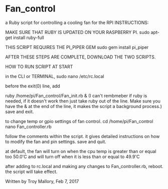 # Fan_control
a Ruby script for controlling a cooling fan for the RPI
INSTRUCTIONS:

MAKE SURE THAT RUBY IS UPDATED ON YOUR RASPBERRY PI.
sudo apt-get install ruby-full

THIS SCRIPT REQUIRES THE PI_PIPER GEM
sudo gem install pi_piper

AFTER THESE STEPS ARE COMPLETE, DOWNLOAD THE TWO SCRIPTS.

HOW TO RUN SCRIPT AT START

in the CLI or TERMINAL,
sudo nano /etc/rc.local

before the exit(0) line, add

ruby /home/pi/Fan_control/Fan_init.rb &
(I can't rembmeber if ruby is needed, if it doesn't work then just take ruby out of the line.
 Make sure you have the & at the end of the line, it makes the script a background process.)
save and exit.

to change temp or gpio settings of fan control.
cd /home/pi/Fan_control
nano Fan_controller.rb

follow the comments within the script.  it gives detailed instructions on how to modify 
the fan and pin settings.
save and quit.

at default, the fan will turn on when the cpu temp is greater than or equal too 50.0'C
and will turn off when it is less than or equal to 49.9'C

after adding to rc.local and making any changes to Fan_controller.rb,
reboot.  the script will take effect.

Written by Troy Mallory, Feb 7, 2017

